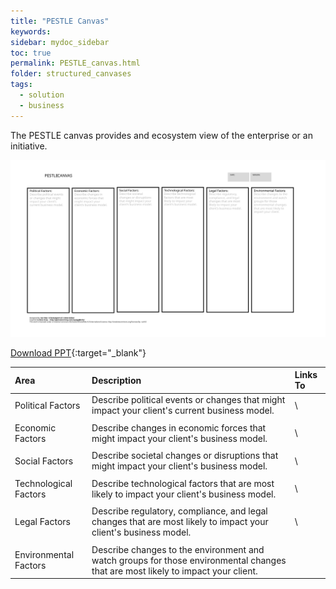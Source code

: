 ```yaml
---
title: "PESTLE Canvas"
keywords: 
sidebar: mydoc_sidebar
toc: true
permalink: PESTLE_canvas.html
folder: structured_canvases
tags: 
  - solution
  - business
---
```


The PESTLE canvas provides and ecosystem view of the enterprise or an initiative.

![image001](media/pestle001.svg)

[Download PPT](media/ppt/PESTLE.pptx){:target="_blank"}

| Area                  | Description                                                                                                                      | Links To |
|:--------------------- |:-------------------------------------------------------------------------------------------------------------------------------- |:-------- |
| Political Factors     | Describe political events or changes that might impact your client's current business model.                                     | \        |
|                       |                                                                                                                                  |          |
| Economic Factors      | Describe changes in economic forces that might impact your client's business model.                                              | \        |
|                       |                                                                                                                                  |          |
| Social Factors        | Describe societal changes or disruptions that might impact your client's business model.                                         | \        |
|                       |                                                                                                                                  |          |
| Technological Factors | Describe technological factors that are most likely to impact your client's business model.                                      | \        |
|                       |                                                                                                                                  |          |
| Legal Factors         | Describe regulatory, compliance, and legal changes that are most likely to impact your client's business model.                  | \        |
|                       |                                                                                                                                  |          |
| Environmental Factors | Describe changes to the environment and watch groups for those environmental changes that are most likely to impact your client. |          |